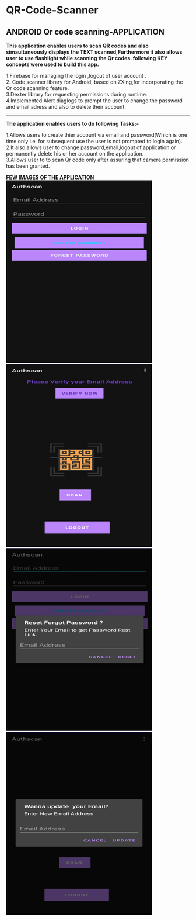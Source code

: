 # QR-Code-Scanner
## ANDROID Qr code scanning-APPLICATION

**This application enables users to scan QR codes and also simaultaneously displays the TEXT scanned,Furthermore it also allows user to use flashlight while scanning the Qr codes.
following  KEY concepts were used to build this app.**

1.Firebase for managing the  login ,logout of user account .<br/>
2. Code scanner library for Android, based on ZXing,for incorporating the Qr code scanning feature.<br/>
3.Dexter library for requesting permissions during runtime.<br/>
4.Implemented Alert diaglogs to prompt the user to change the password and email adress and also to delete their account.<br/>

***

**The application enables users to do following Tasks:-**

1.Allows users to create thier account via email and password(Which is one time only i.e. for subsequent use the user is not prompted to login again).<br/>
2.It also allows user to change password,email,logout of application or permanently delete his or her account on the application.<br/>
3.Allows user to to scan Qr code only after assuring that camera permission has been granted.<br/>

**FEW IMAGES OF THE APPLICATION**
<br/>
<img src="Authpics/Screenshot_20210720-225020_Authscan.jpg" width =400 height=500>
<img src="Authpics/Screenshot_20210720-225009_Authscan.jpg" width =400 height=500>
<img src="Authpics/Screenshot_20210720-225941_Authscan.jpg" width =400 height=500>
<img src="Authpics/Screenshot_20210720-224953_Authscan.jpg" width =400 height=500>

